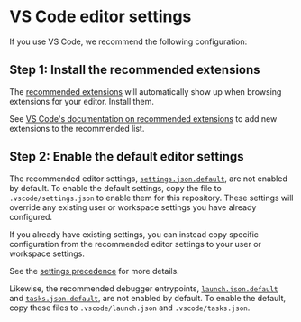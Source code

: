 # VS Code editor settings

If you use VS Code, we recommend the following configuration:

## Step 1: Install the recommended extensions

The [recommended extensions](.vscode/extensions.json) will automatically show up when browsing
extensions for your editor. Install them.

See [VS Code's documentation on recommended extensions](https://code.visualstudio.com/docs/editor/extension-marketplace#_workspace-recommended-extensions)
to add new extensions to the recommended list.

## Step 2: Enable the default editor settings

The recommended editor settings, [`settings.json.default`](.vscode/settings.json.default), are not enabled by default. To
enable the default settings, copy the file to `.vscode/settings.json` to enable them for this
repository. These settings will override any existing user or workspace settings you have already
configured.

If you already have existing settings, you can instead copy specific configuration from the
recommended editor settings to your user or workspace settings.

See the [settings precedence](https://code.visualstudio.com/docs/getstarted/settings#_settings-precedence) for more details.

Likewise, the recommended debugger entrypoints, [`launch.json.default`](.vscode/launch.json.default)
and [`tasks.json.default`](.vscode/tasks.json.default), are not enabled by default. To enable the
default, copy these files to `.vscode/launch.json` and `.vscode/tasks.json`.
